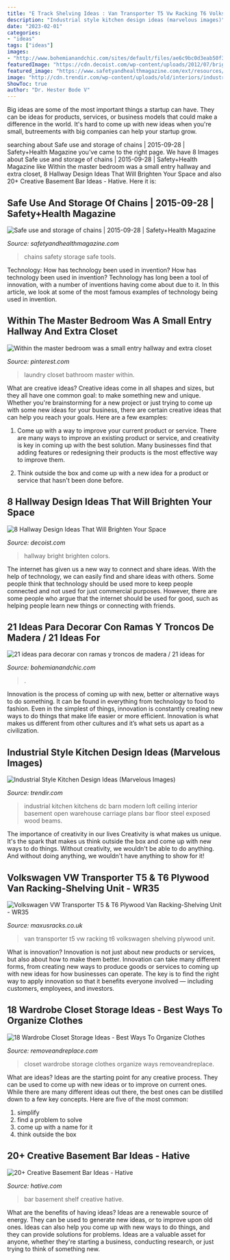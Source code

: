 ```yaml
---
title: "E Track Shelving Ideas : Van Transporter T5 Vw Racking T6 Volkswagen Shelving Plywood Unit"
description: "Industrial style kitchen design ideas (marvelous images)"
date: "2023-02-01"
categories:
- "ideas"
tags: ["ideas"]
images:
- "http://www.bohemianandchic.com/sites/default/files/ae6c9bc0d3eab50f36b72fecaef31aee.jpg"
featuredImage: "https://cdn.decoist.com/wp-content/uploads/2012/07/bright-hallway-with-neutral-colors.jpg"
featured_image: "https://www.safetyandhealthmagazine.com/ext/resources/images/safety-tips/Chains.jpg?1441223481"
image: "http://cdn.trendir.com/wp-content/uploads/old/interiors/industrial-style-kitchen-for-foodies-with-good-taste-wash-dc.jpg"
ShowToc: true
author: "Dr. Hester Bode V"
---
```



Big ideas are some of the most important things a startup can have. They can be ideas for products, services, or business models that could make a difference in the world. It's hard to come up with new ideas when you're small, butreements with big companies can help your startup grow.

	

		
searching about Safe use and storage of chains | 2015-09-28 | Safety+Health Magazine you've came to the right page. We have 8 Images about Safe use and storage of chains | 2015-09-28 | Safety+Health Magazine like Within the master bedroom was a small entry hallway and extra closet, 8 Hallway Design Ideas That Will Brighten Your Space and also 20+ Creative Basement Bar Ideas - Hative. Here it is:
		
    
## Safe Use And Storage Of Chains | 2015-09-28 | Safety+Health Magazine

<img loading=lazy src="https://www.safetyandhealthmagazine.com/ext/resources/images/safety-tips/Chains.jpg?1441223481" onerror="this.onerror=null;this.src='https://tse2.mm.bing.net/th?id=OIP.e6pzqCfDrYzJElUfdZZRPQHaIk&amp;pid=15.1';" alt="Safe use and storage of chains | 2015-09-28 | Safety+Health Magazine">

_Source: safetyandhealthmagazine.com_

>chains safety storage safe tools. 

	

Technology: How has technology been used in invention?
How has technology been used in invention? Technology has long been a tool of innovation, with a number of inventions having come about due to it. In this article, we look at some of the most famous examples of technology being used in invention.

    
## Within The Master Bedroom Was A Small Entry Hallway And Extra Closet

<img loading=lazy src="https://i.pinimg.com/736x/23/fa/d7/23fad700d4dd13cbfa2e88aea3d33929--small-laundry-laundry-closet.jpg" onerror="this.onerror=null;this.src='https://tse3.mm.bing.net/th?id=OIP.O6EzWXFH-eM08FgPNWGZKQHaLH&amp;pid=15.1';" alt="Within the master bedroom was a small entry hallway and extra closet">

_Source: pinterest.com_

>laundry closet bathroom master within. 

	

What are creative ideas?
Creative ideas come in all shapes and sizes, but they all have one common goal: to make something new and unique. Whether you're brainstorming for a new project or just trying to come up with some new ideas for your business, there are certain creative ideas that can help you reach your goals. Here are a few examples: 
1. Come up with a way to improve your current product or service. There are many ways to improve an existing product or service, and creativity is key in coming up with the best solution. Many businesses find that adding features or redesigning their products is the most effective way to improve them. 

2. Think outside the box and come up with a new idea for a product or service that hasn't been done before.

    
## 8 Hallway Design Ideas That Will Brighten Your Space

<img loading=lazy src="https://cdn.decoist.com/wp-content/uploads/2012/07/bright-hallway-with-neutral-colors.jpg" onerror="this.onerror=null;this.src='https://tse4.mm.bing.net/th?id=OIP.sa010POWzP6k5v0Hjq7b7gHaLH&amp;pid=15.1';" alt="8 Hallway Design Ideas That Will Brighten Your Space">

_Source: decoist.com_

>hallway bright brighten colors. 

	

The internet has given us a new way to connect and share ideas. With the help of technology, we can easily find and share ideas with others. Some people think that technology should be used more to keep people connected and not used for just commercial purposes. However, there are some people who argue that the internet should be used for good, such as helping people learn new things or connecting with friends.

    
## 21 Ideas Para Decorar Con Ramas Y Troncos De Madera / 21 Ideas For

<img loading=lazy src="http://www.bohemianandchic.com/sites/default/files/ae6c9bc0d3eab50f36b72fecaef31aee.jpg" onerror="this.onerror=null;this.src='https://tse2.mm.bing.net/th?id=OIP.R2u23ypITzMwx8J8R_-f-AHaJ4&amp;pid=15.1';" alt="21 ideas para decorar con ramas y troncos de madera / 21 ideas for">

_Source: bohemianandchic.com_

>. 

	

Innovation is the process of coming up with new, better or alternative ways to do something. It can be found in everything from technology to food to fashion. Even in the simplest of things, innovation is constantly creating new ways to do things that make life easier or more efficient. Innovation is what makes us different from other cultures and it’s what sets us apart as a civilization.

    
## Industrial Style Kitchen Design Ideas (Marvelous Images)

<img loading=lazy src="http://cdn.trendir.com/wp-content/uploads/old/interiors/industrial-style-kitchen-for-foodies-with-good-taste-wash-dc.jpg" onerror="this.onerror=null;this.src='https://tse3.mm.bing.net/th?id=OIP.xfvPAMZjwf1YNRd2cmqo6QHaFB&amp;pid=15.1';" alt="Industrial Style Kitchen Design Ideas (Marvelous Images)">

_Source: trendir.com_

>industrial kitchen kitchens dc barn modern loft ceiling interior basement open warehouse carriage plans bar floor steel exposed wood beams. 

	

The importance of creativity in our lives
Creativity is what makes us unique. It's the spark that makes us think outside the box and come up with new ways to do things. Without creativity, we wouldn't be able to do anything. And without doing anything, we wouldn't have anything to show for it!

    
## Volkswagen VW Transporter T5 &amp; T6 Plywood Van Racking-Shelving Unit - WR35

<img loading=lazy src="https://www.maxusracks.co.uk/userfiles/images/sys/products/Volkswagen_VW_Transporter_T5__T6_Plywood_Van_RackingShelving_Unit__WR35_33283.jpeg" onerror="this.onerror=null;this.src='https://tse3.mm.bing.net/th?id=OIP.NOSgKXsAKo_dE3l06ZyvrgHaE7&amp;pid=15.1';" alt="Volkswagen VW Transporter T5 &amp; T6 Plywood Van Racking-Shelving Unit - WR35">

_Source: maxusracks.co.uk_

>van transporter t5 vw racking t6 volkswagen shelving plywood unit. 

	

What is innovation?
Innovation is not just about new products or services, but also about how to make them better. Innovation can take many different forms, from creating new ways to produce goods or services to coming up with new ideas for how businesses can operate. The key is to find the right way to apply innovation so that it benefits everyone involved ― including customers, employees, and investors.

    
## 18 Wardrobe Closet Storage Ideas - Best Ways To Organize Clothes

<img loading=lazy src="http://removeandreplace.com/wp-content/uploads/2013/07/Wardrobe-Closet-Storage-Ideas_17.jpg" onerror="this.onerror=null;this.src='https://tse2.mm.bing.net/th?id=OIP.6_Llo-5Lv38gmNQoHhJ3kQHaJ4&amp;pid=15.1';" alt="18 Wardrobe Closet Storage Ideas - Best Ways To Organize Clothes">

_Source: removeandreplace.com_

>closet wardrobe storage clothes organize ways removeandreplace. 

	

What are ideas?
Ideas are the starting point for any creative process. They can be used to come up with new ideas or to improve on current ones. While there are many different ideas out there, the best ones can be distilled down to a few key concepts. Here are five of the most common:
1. simplify
2. find a problem to solve
3. come up with a name for it
4. think outside the box

    
## 20+ Creative Basement Bar Ideas - Hative

<img loading=lazy src="https://hative.com/wp-content/uploads/2014/05/basement-bar-ideas/15-basement-bar-shelf.jpg" onerror="this.onerror=null;this.src='https://tse4.mm.bing.net/th?id=OIP.nHzcr2-tvCzXBwLZm9jgsgHaIl&amp;pid=15.1';" alt="20+ Creative Basement Bar Ideas - Hative">

_Source: hative.com_

>bar basement shelf creative hative. 

	

What are the benefits of having ideas?
Ideas are a renewable source of energy. They can be used to generate new ideas, or to improve upon old ones. Ideas can also help you come up with new ways to do things, and they can provide solutions for problems. Ideas are a valuable asset for anyone, whether they're starting a business, conducting research, or just trying to think of something new.

